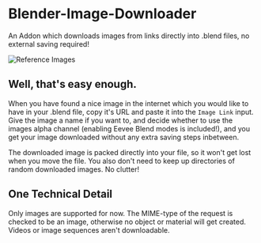 # Blender-Image-Downloader
An Addon which downloads images from links directly into .blend files, no external saving required!

![Reference Images](https://i.imgur.com/h4RnlKR.png)

## Well, that's easy enough.

When you have found a nice image in the internet which you would like to have in your .blend file, copy it's URL and paste it into the `Image Link` input. Give the image a name if you want to, and decide whether to use the images alpha channel (enabling Eevee Blend modes is included!), and you get your image downloaded without any extra saving steps inbetween.

The downloaded image is packed directly into your file, so it won't get lost when you move the file. You also don't need to keep up directories of random downloaded images. No clutter!

## One Technical Detail

Only images are supported for now. The MIME-type of the request is checked to be an image, otherwise no object or material will get created. Videos or image sequences aren't downloadable.
